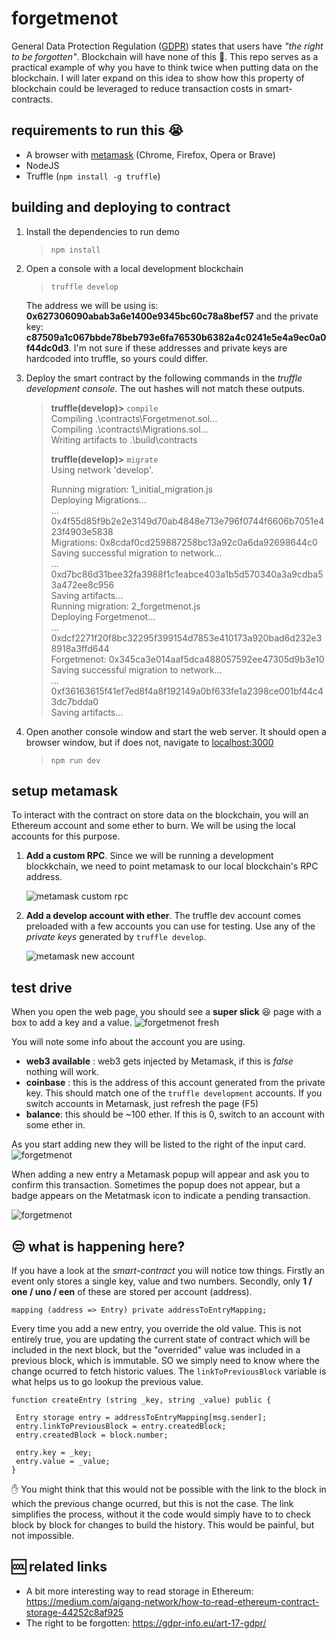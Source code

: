 # forgetmenot

General Data Protection Regulation ([GDPR](https://gdpr-info.eu/art-17-gdpr/)) states that users have *"the right to be forgotten"*. Blockchain will have none of this :fu:. This repo serves as a practical example of why you have to think twice when putting data on the blockchain. I will later expand on this idea to show how this property of blockchain could be leveraged to reduce transaction costs in smart-contracts.

## requirements to run this :sob:
* A browser with [metamask](https://metamask.io/) (Chrome, Firefox, Opera or Brave)
* NodeJS
* Truffle (`npm install -g truffle`)

## building and deploying to contract
1. Install the dependencies to run demo 
	>`npm install`

2. Open a console with a local development blockchain
	>`truffle develop`
	
	The address we will be using is: **0x627306090abab3a6e1400e9345bc60c78a8bef57**
	and the private key: **c87509a1c067bbde78beb793e6fa76530b6382a4c0241e5e4a9ec0a0f44dc0d3**. I'm not sure if these addresses and private keys are hardcoded into truffle, so yours could differ.

3. Deploy the smart contract by the following commands in the *truffle development console*. The out hashes will not match these outputs.
	> **truffle(develop)>** `compile`  
	> Compiling .\contracts\Forgetmenot.sol...  
	> Compiling .\contracts\Migrations.sol...  
	> Writing artifacts to .\build\contracts  
	>  
	> **truffle(develop)>** `migrate`  
	> Using network 'develop'.  
	>   
	> Running migration: 1_initial_migration.js  
	>   Deploying Migrations...  
	>   ... 0x4f55d85f9b2e2e3149d70ab4848e713e796f0744f6606b7051e423f4903e5838  
	>   Migrations: 0x8cdaf0cd259887258bc13a92c0a6da92698644c0  
	> Saving successful migration to network...  
	>   ... 0xd7bc86d31bee32fa3988f1c1eabce403a1b5d570340a3a9cdba53a472ee8c956  
	> Saving artifacts...  
	> Running migration: 2_forgetmenot.js  
	>   Deploying Forgetmenot...  
	>   ... 0xdcf2271f20f8bc32295f399154d7853e410173a920bad6d232e38918a3ffd644  
	>   Forgetmenot: 0x345ca3e014aaf5dca488057592ee47305d9b3e10  
	> Saving successful migration to network...  
	>   ... 0xf36163615f41ef7ed8f4a8f192149a0bf633fe1a2398ce001bf44c43dc7bdda0  
	> Saving artifacts...  

4. Open another console window and start the web server. It should open a browser window, but if does not, navigate to [localhost:3000](http://localhost:3000)
	> `npm run dev`

## setup metamask

To interact with the contract on store data on the blockchain, you will an Ethereum account and some ether to burn. We will be using the local accounts for this purpose.

1. **Add a custom RPC**. Since we will be running a development blockkchain, we need to point metamask to our local blockchain's RPC address.

	![metamask custom rpc](./README/metamask_custom_rpc.png?raw=true)

2. **Add a develop account with ether**. The truffle dev account comes preloaded with a few accounts you can use for testing. Use any of the *private keys* generated by `truffle develop`.

	![metamask new account](./README/metamask_new_account.png?raw=true)
	

## test drive
When you open the web page, you should see a **super slick** :laughing: page with a box to add a key and a value.
![forgetmenot fresh](./README/forgetmenot_fresh.png?raw=true)

You will note some info about the account you are using.
* **web3 available** : web3 gets injected by Metamask, if this is *false* nothing will work.
* **coinbase** : this is the address of this account generated from the private key. This should match one of the `truffle development` accounts. If you switch accounts in Metamask, just refresh the page (F5)
* **balance**: this should be ~100 ether. If this is 0, switch to an account with some ether in.
 
As you start adding new they will be listed to the right of the input card.
![forgetmenot](./README/forgetmenot.png?raw=true)

When adding a new entry a Metamask popup will appear and ask you to confirm this transaction. Sometimes the popup does not appear, but a badge appears on the Metatmask icon to indicate a pending transaction.

![forgetmenot](./README/metamask_pending.png?raw=true)

## :unamused: what is happening here?
If you have a look at the *smart-contract* you will notice tow things. Firstly an event only stores a single key, value and two numbers. Secondly, only **1 / one / uno / een** of these are stored per account (address).

```
mapping (address => Entry) private addressToEntryMapping;
```

Every time you add a new entry, you override the old value. This is not entirely true, you are updating the current state of contract which will be included in the next block, but the "overrided" value was included in a previous block, which is immutable. SO we simply need to know where the change ocurred to fetch historic values. The `linkToPreviousBlock` variable is what helps us to go lookup the previous value.

```
function createEntry (string _key, string _value) public {

 Entry storage entry = addressToEntryMapping[msg.sender];
 entry.linkToPreviousBlock = entry.createdBlock;
 entry.createdBlock = block.number;

 entry.key = _key;
 entry.value = _value;
} 
```

:hand: You might think that this would not be possible with the link to the block in which the previous change ocurred, but this is not the case. The link simplifies the process, without it the code would simply have to to check block by block for changes to build the history. This would be painful, but not impossible.

## :cool: related links
* A bit more interesting way to read storage in Ethereum: https://medium.com/aigang-network/how-to-read-ethereum-contract-storage-44252c8af925
* The right to be forgotten: https://gdpr-info.eu/art-17-gdpr/

